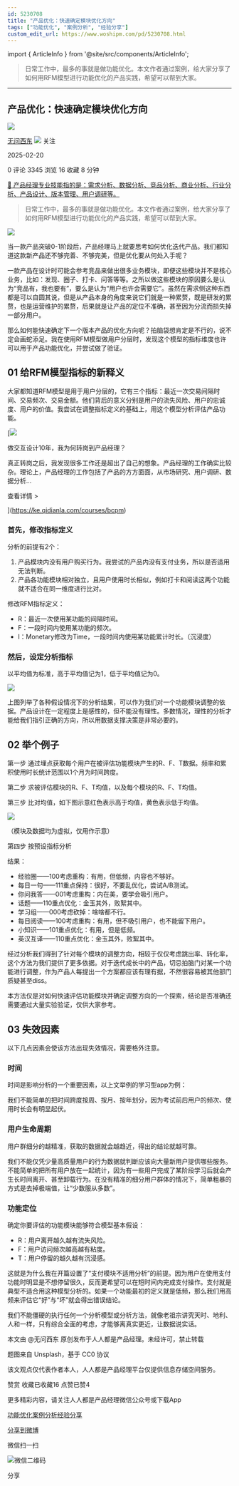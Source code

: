 ```yaml
---
id: 5230708
title: "产品优化：快速确定模块优化方向"
tags: ["功能优化", "案例分析", "经验分享"]
custom_edit_url: https://www.woshipm.com/pd/5230708.html
---
```

import { ArticleInfo } from '@site/src/components/ArticleInfo';

<ArticleInfo
    author="无问西东"
    authorLink="https://www.woshipm.com/u/82523"
    published="2025-02-20"
    views={3345}
    comments={0}
    collects={16}
/>

> 日常工作中，最多的事就是做功能优化。本文作者通过案例，给大家分享了如何用RFM模型进行功能优化的产品实践，希望可以帮到大家。

---

## 产品优化：快速确定模块优化方向

[![](https://image.woshipm.com/wp-files/2016/04/u19928261824002843069fm21gp0.jpg!/both/72x72)](https://www.woshipm.com/u/82523)

[无问西东](https://www.woshipm.com/u/82523) ![](https://static.woshipm.com/tag/1121_1@2x.png) 关注

2025-02-20

0 评论 3345 浏览 16 收藏 8 分钟

[🔗 产品经理专业技能指的是：需求分析、数据分析、竞品分析、商业分析、行业分析、产品设计、版本管理、用户调研等。](https://ke.qidianla.com/courses/90pm)

> 日常工作中，最多的事就是做功能优化。本文作者通过案例，给大家分享了如何用RFM模型进行功能优化的产品实践，希望可以帮到大家。

![](https://image.woshipm.com/2023/04/13/9b833248-d9de-11ed-bd5e-00163e0b5ff3.jpg)

当一款产品突破0-1阶段后，产品经理马上就要思考如何优化迭代产品。我们都知道这款新产品还不够完善、不够完美，但是优化要从何处入手呢？

一款产品在设计时可能会参考竞品来做出很多业务模块，即便这些模块并不是核心业务，比如：发现、圈子、打卡、问答等等。之所以做这些模块的原因要么是认为“竞品有，我也要有”，要么是认为“用户也许会需要它”。虽然在需求侧这种东西都是可以自圆其说，但是从产品本身的角度来说它们就是一种累赘，既是研发的累赘，也是运营维护的累赘，后果就是让产品的定位不准确，甚至因为分流而损失掉一部分用户。

那么如何能快速确定下一个版本产品的优化方向呢？拍脑袋想肯定是不行的，说不定会画蛇添足。我在使用RFM模型做用户分层时，发现这个模型的指标维度也许可以用于产品功能优化，并尝试做了验证。

## 01 给RFM模型指标的新释义

大家都知道RFM模型是用于用户分层的，它有三个指标：最近一次交易间隔时间、交易频次、交易金额。他们背后的意义分别是用户的流失风险、用户的忠诚度、用户的价值。我尝试在调整指标定义的基础上，用这个模型分析评估产品功能。

[![](https://image.woshipm.com/2023/08/02/769bf6f4-30e6-11ee-b3cb-00163e0b5ff3.png)

做交互设计10年，我为何转岗到产品经理？

真正转岗之后，我发现很多工作还是超出了自己的想象。产品经理的工作确实比较杂。理论上，产品经理的工作包括了产品的方方面面，从市场研究、用户调研、数据分析...

查看详情 >

](https://ke.qidianla.com/courses/bcpm)

### 首先，修改指标定义

分析的前提有2个：

1.  产品模块内没有用户购买行为。我尝试的产品内没有支付业务，所以是否适用无法判断。
2.  产品各功能模块相对独立，且用户使用时长相似，例如打卡和阅读这两个功能就不适合在同一维度进行比对。

修改RFM指标定义：

*   R：最近一次使用某功能的间隔时间。
*   F：一段时间内使用某功能的频次。
*   I：Monetary修改为Time，一段时间内使用某功能累计时长。（沉浸度）

### 然后，设定分析指标

以平均值为标准，高于平均值记为1，低于平均值记为0。

![](https://image.woshipm.com/wp-files/2022/01/AJrsYNqRSzszg0pCwtNb.png)

上图列举了各种假设情况下的分析结果，可以作为我们对一个功能模块调整的依据。产品设计在一定程度上是感性的，但不能没有理性。多数情况，理性的分析才能给我们指引正确的方向，所以用数据支撑决策是非常必要的。

## 02 举个例子

第一步 通过埋点获取每个用户在被评估功能模块产生的R、F、T数据。频率和累积使用时长统计范围以1个月为时间跨度。

第二步 求被评估模块的R、F、T均值，以及每个模块的R、F、T均值。

第三步 比对均值，如下图示意红色表示高于均值，黄色表示低于均值。

![](https://image.woshipm.com/wp-files/2022/01/NQR3jHeiQ2OF2zu31KMY.png)

（模块及数据均为虚拟，仅用作示意）

第四步 按预设指标分析

结果：

*   经验圈——100考虑重构：有用，但低频，内容也不够好。
*   每日一句——111重点保持：很好，不要乱优化，尝试A/B测试。
*   你问我答——001考虑重构：内在美，要学会吸引用户。
*   话题——110重点优化：金玉其外，败絮其中。
*   学习组——000考虑砍掉：啥啥都不行。
*   每日阅读——100考虑重构：有用，但不吸引用户，也不能留下用户。
*   小知识——101重点优化：有用，但是低频。
*   英汉互译——110重点优化：金玉其外，败絮其中。

经过分析我们得到了针对每个模块的调整方向，相较于仅仅考虑跳出率、转化率，这个方法为我们提供了更多依据。对于迭代成长中的产品，切忌拍脑门对某一个功能进行调整，作为产品人每提出一个方案都应该有理有据，不然很容易被其他部门质疑甚至diss。

本方法仅是对如何快速评估功能模块并确定调整方向的一个探索，结论是否准确还需要通过大量实验验证，仅供大家参考。

## 03 失效因素

以下几点因素会使该方法出现失效情况，需要格外注意。

### 时间

时间是影响分析的一个重要因素，以上文举例的学习型app为例：

我们不能简单的把时间跨度按周、按月、按年划分，因为考试前后用户的频次、使用时长会有明显起伏。

### 用户生命周期

用户群细分的越精准，获取的数据就会越趋近，得出的结论就越可靠。

我们不能仅凭少量高质量用户的行为数据就判断应该向大量新用户提供哪些服务。不能简单的把所有用户放在一起统计，因为有一些用户完成了某阶段学习后就会产生长时间离开、甚至卸载行为。在没有精准的细分用户群体的情况下，简单粗暴的方式是去掉极端值，让“少数服从多数”。

### 功能定位

确定你要评估的功能模块能够符合模型基本假设：

*   R：用户离开越久越有流失风险。
*   F：用户访问频次越高越有粘度。
*   T：用户停留的越久越有沉浸感。

这就是为什么我在开篇设置了“支付模块不适用分析”的前提。因为用户在使用支付功能时明显是不想停留很久，反而更希望可以在短时间内完成支付操作。支付就是典型不适合用这种模型分析的。如果一个功能最初的定义就是低频，那么我们用高频来评估它“好”与“坏”就会得出错误结论。

我们不能僵硬的执行任何一个分析模型或分析方法，就像老祖宗讲究天时、地利、人和一样，只有综合全面的考虑，才能够离真实更近，让数据说实话。

本文由 @无问西东 原创发布于人人都是产品经理。未经许可，禁止转载

题图来自 Unsplash，基于 CC0 协议

该文观点仅代表作者本人，人人都是产品经理平台仅提供信息存储空间服务。

赞赏 收藏已收藏16 点赞已赞4

更多精彩内容，请关注人人都是产品经理微信公众号或下载App

[功能优化](https://www.woshipm.com/tag/%e5%8a%9f%e8%83%bd%e4%bc%98%e5%8c%96)[案例分析](https://www.woshipm.com/tag/%e6%a1%88%e4%be%8b%e5%88%86%e6%9e%90)[经验分享](https://www.woshipm.com/tag/%e7%bb%8f%e9%aa%8c%e5%88%86%e4%ba%ab)

[分享到微博](https://service.weibo.com/share/share.php?appkey=2775287854&title=产品优化：快速确定模块优化方向&url=https://www.woshipm.com/pd/5230708.html&pic=https://image.woshipm.com/2023/04/13/9b833248-d9de-11ed-bd5e-00163e0b5ff3.jpg)

微信扫一扫

![微信二维码](https://api.pwmqr.com/qrcode/create/?url=https://www.woshipm.com/pd/5230708.html)

分享